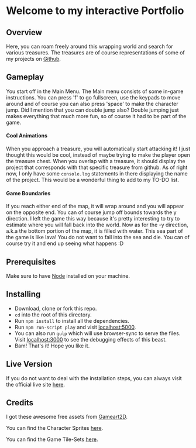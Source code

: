 # Welcome to my interactive Portfolio


## Overview
Here, you can roam freely around this wrapping world and search for various treasures.
The treasures are of course representations of some of my projects on [Github](https://github.com/damianlajara).

## Gameplay
You start off in the Main Menu. The Main menu consists of some in-game instructions. You can press 'f' to go fullscreen, use the keypads to move around and of course you can also press 'space' to make the character jump.
Did I mention that you can double jump also? Double jumping just makes everything that much more fun, so of course it had to be part of the game. 

#### Cool Animations
When you approach a treasure, you will automatically start attacking it! I just thought this would be cool, instead of maybe trying to make the player open the treasure chest. When you overlap with a treasure, it should display the project that corresponds with that specific treasure from github. As of right now, I only have some `console.log` statements in there displaying the name of the project. This would be a wonderful thing to add to my TO-DO list.

#### Game Boundaries
If you reach either end of the map, it will wrap around and you will appear on the opposite end. You can of course jump off bounds towards the y direction. I left the game this way because it's pretty interesting to try to estimate where you will fall back into the world. Now as for the -y direction, a.k.a the bottom portion of the map, it is filled with water. This sea part of the game is like lava! You do not want to fall into the sea and die. You can of course try it and end up seeing what happens :D

## Prerequisites
Make sure to have [Node](https://nodejs.org/en/) installed on your machine.

## Installing
* Download, clone or fork this repo.
* `cd` into the root of this directory.
* Run `npm install` to install all the dependencies.
* Run `npm run-script play` and visit <localhost:5000>.
* You can also run `gulp` which will use browser-sync to serve the files. Visit <localhost:3000> to see the debugging effects of this beast.
* Bam! That's it! Hope you like it.

## Live Version
If you do not want to deal with the installation steps, you can always visit the official live site [here](https://interactive-phaser-portfolio.herokuapp.com/).

## Credits
I got these awesome free assets from [Gameart2D](http://www.gameart2d.com/).

You can find the Character Sprites [here](http://www.gameart2d.com/the-knight-free-sprites.html).

You can find the Game Tile-Sets [here](http://www.gameart2d.com/free-platformer-game-tileset.html).

